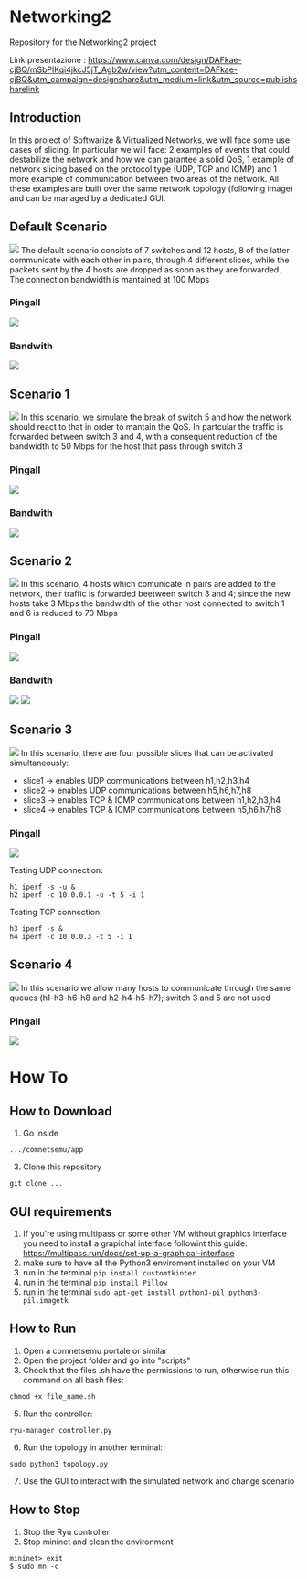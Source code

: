 # Networking2
Repository for the Networking2 project

Link presentazione : https://www.canva.com/design/DAFkae-cjBQ/mSbPlKqi4jkcJ5jT_Agb2w/view?utm_content=DAFkae-cjBQ&utm_campaign=designshare&utm_medium=link&utm_source=publishsharelink

## Introduction
In this project of Softwarize & Virtualized Networks, we will face some use cases of slicing. In particular we will face: 2 examples of events that could destabilize the network and how we can garantee a solid QoS, 1 example of network slicing based on the protocol type (UDP, TCP and ICMP) and 1 more example of communication between two areas of the network. All these examples are built over the same network topology (following image) and can be managed by a dedicated GUI.  



## Default Scenario
![](images/image_defaultscenario.jpg)
The default scenario consists of 7 switches and 12 hosts, 8 of the latter communicate with each other in pairs, through 4 different slices, while the packets sent by the 4 hosts are dropped as soon as they are forwarded. The connection bandwidth is mantained at 100 Mbps
### Pingall
![](images/pingall_default_scenario.png)
### Bandwith
![](images/n2-default.png)

## Scenario 1
![](images/image_scenario1.jpg)
In this scenario, we simulate the break of switch 5 and how the network should react to that in order to mantain the QoS. In partcular the traffic is forwarded between switch 3 and 4, with a consequent reduction of the bandwidth to 50 Mbps for the host that pass through switch 3
### Pingall
![](images/pingall_default_scenario.png)
### Bandwith
![](images/default.png)

## Scenario 2
![](images/image_scenario2.jpg)
In this scenario, 4 hosts which comunicate in pairs are added to the network, their traffic is forwarded beetween switch 3 and 4; since the new hosts take 3 Mbps the bandwidth of the other host connected to switch 1 and 6 is reduced to 70 Mbps
### Pingall
![](images/pingall_scenario2.png)
### Bandwith
![](images/n2-scenario2)
![](images/n2-scenarioh910)

## Scenario 3
![](images/image_scenario3.jpg)
In this scenario, there are four possible slices that can be activated simultaneously:
  - slice1 &#8594; enables UDP communications between h1,h2,h3,h4
  - slice2 &#8594; enables UDP communications between h5,h6,h7,h8
  - slice3 &#8594; enables TCP & ICMP communications between h1,h2,h3,h4
  - slice4 &#8594; enables TCP & ICMP communications between h5,h6,h7,h8

### Pingall
![](images/pingall_scenario3.jpg)

Testing UDP connection:
```
h1 iperf -s -u &
h2 iperf -c 10.0.0.1 -u -t 5 -i 1
```  
Testing TCP connection:  
```
h3 iperf -s &
h4 iperf -c 10.0.0.3 -t 5 -i 1
```  

## Scenario 4
![](images/image_scenario4.jpg)
In this scenario we allow many hosts to communicate through the same queues (h1-h3-h6-h8 and h2-h4-h5-h7); switch 3 and 5 are not used
### Pingall
![](images/pingall_scenario4.png)

# How To 
## How to Download
1. Go inside  
``` 
.../comnetsemu/app 
```
3. Clone this repository  
``` 
git clone ... 
```
## GUI requirements
1. If you're using multipass or some other VM without graphics interface you need to install a grapichal interface followint this guide: https://multipass.run/docs/set-up-a-graphical-interface
2. make sure to have all the Python3 enviroment installed on your VM
3. run in the terminal ```pip install customtkinter```
4. run in the terminal ```pip install Pillow```
5. run in the terminal ```sudo apt-get install python3-pil python3-pil.imagetk```

## How to Run
1. Open a comnetsemu portale or similar
2. Open the project folder and go into "scripts"
3. Check that the files .sh have the permissions to run, otherwise run this command on all bash files:  
``` 
chmod +x file_name.sh 
```
5. Run the controller:  
``` 
ryu-manager controller.py 
```
6. Run the topology in another terminal:   
``` 
sudo python3 topology.py 
```
7. Use the GUI to interact with the simulated network and change scenario

## How to Stop
1. Stop the Ryu controller
2. Stop mininet and clean the environment 
```
mininet> exit  
$ sudo mn -c
```

